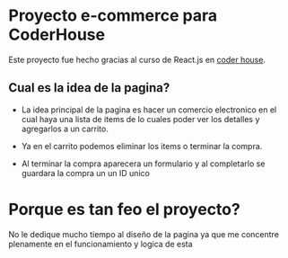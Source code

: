 # Proyecto e-commerce para CoderHouse

Este proyecto fue hecho gracias al curso de React.js en [coder house](https://www.coderhouse.com/).

## Cual es la idea de la pagina?

- La idea principal de la pagina es hacer un comercio electronico en el cual haya una lista de items de lo cuales poder ver los detalles
y agregarlos a un carrito.

- Ya en el carrito podemos eliminar los items o terminar la compra.

- Al terminar la compra aparecera un formulario y al completarlo se guardara la compra un un ID unico




# Porque es tan feo el proyecto?

No le dedique mucho tiempo al diseño de la pagina ya que me concentre plenamente en el funcionamiento y logica de esta